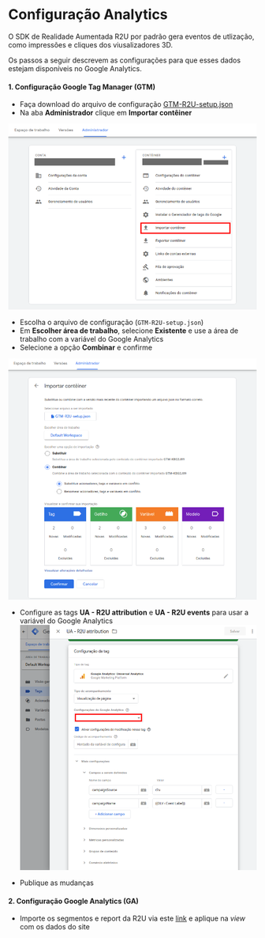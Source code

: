 # Configuração Analytics

O SDK de Realidade Aumentada R2U por padrão gera eventos de utlização, como impressões e cliques dos viusalizadores 3D.

Os passos a seguir descrevem as configurações para que esses dados estejam disponíveis no Google Analytics.


#### 1. Configuração Google Tag Manager (GTM)

- Faça download do arquivo de configuração [GTM-R2U-setup.json](files/GTM-R2U-setup.json)
- Na aba **Administrador** clique em **Importar contêiner**

![](files/GTM-setup-screen-01-pt-br.png?raw=true "Importar contêiner")

- Escolha o arquivo de configuração (`GTM-R2U-setup.json`)
- Em **Escolher área de trabalho**, selecione **Existente** e use a área de trabalho com a variável do Google Analytics
- Selecione a opção **Combinar** e confirme

![](files/GTM-setup-screen-02-pt-br.png?raw=true "Importar arquivo de configuração")

- Configure as tags **UA - R2U attribution** e **UA - R2U events** para usar a variável do Google Analytics
![](files/GTM-setup-screen-03-pt-br.png?raw=true "Configurar tags")

- Publique as mudanças

#### 2. Configuração Google Analytics (GA)

- Importe os segmentos e report da R2U via este [link](https://analytics.google.com/analytics/web/template?uid=rjaTBYGiTRKUIH8dP-4Y6Q) e aplique na _view_ com os dados do site
